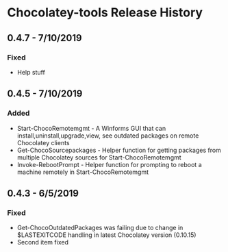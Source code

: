 # Chocolatey-tools Release History
## 0.4.7 - 7/10/2019

### Fixed

* Help stuff

## 0.4.5 - 7/10/2019

### Added

* Start-ChocoRemotemgmt - A Winforms GUI that can install,uninstall,upgrade,view, see outdated packages on remote Chocolatey clients
* Get-ChocoSourcepackages - Helper function for getting packages from multiple Chocolatey sources for Start-ChocoRemotemgmt
* Invoke-RebootPrompt - Helper function for prompting to reboot a machine remotely in Start-ChocoRemotemgmt

## 0.4.3 - 6/5/2019

### Fixed

* Get-ChocoOutdatedPackages was failing due to change in $LASTEXITCODE handling in latest
Chocolatey version (0.10.15)
* Second item fixed


